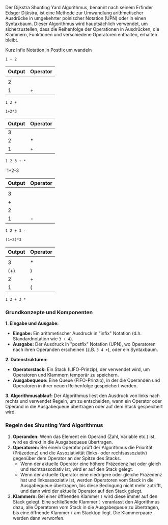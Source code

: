 Der Dijkstra Shunting Yard Algorithmus, benannt nach seinem Erfinder Edsger Dijkstra, ist eine Methode zur Umwandlung arithmetischer Ausdrücke in umgekehrter polnischer Notation (UPN) oder in einen Syntaxbaum. Dieser Algorithmus wird hauptsächlich verwendet, um sicherzustellen, dass die Reihenfolge der Operationen in Ausdrücken, die Klammern, Funktionen und verschiedene Operatoren enthalten, erhalten bleibt.


Kurz Infix Notation in Postfix um wandeln



`1 + 2`

| Output | Operator |
| ------ | -------- |
|        |          |
| 2      |          |
| 1      | +        |
`1 2 +`


`1+2*3`

| Output | Operator |
| ------ | -------- |
| 3      |          |
| 2      | *        |
| 1      | +        |
`1 2 3 + *` 

`1+2-3

| Output | Operator |
| ------ | -------- |
|        |          |
| 3      |          |
| +      |          |
| 2      |          |
| 1      | -        |
`1 2 + 3 -`



`(1+2)*3`

| Output | Operator |
| ------ | -------- |
|        |          |
| 3      | *        |
| (+)    | )        |
| 2      | +        |
| 1      | (        |

`1 2 + 3 *`


















### Grundkonzepte und Komponenten

**1. Eingabe und Ausgabe:**

- **Eingabe:** Ein arithmetischer Ausdruck in "infix" Notation (d.h. Standardnotation wie `3 + 4`).
- **Ausgabe:** Der Ausdruck in "postfix" Notation (UPN), wo Operatoren nach ihren Operanden erscheinen (z.B. `3 4 +`), oder ein Syntaxbaum.

**2. Datenstrukturen:**

- **Operatorstack:** Ein Stack (LIFO-Prinzip), der verwendet wird, um Operatoren und Klammern temporär zu speichern.
- **Ausgabequeue:** Eine Queue (FIFO-Prinzip), in der die Operanden und Operatoren in ihrer neuen Reihenfolge gespeichert werden.

**3. Algorithmusablauf:** Der Algorithmus liest den Ausdruck von links nach rechts und verwendet Regeln, um zu entscheiden, wann ein Operator oder Operand in die Ausgabequeue übertragen oder auf dem Stack gespeichert wird.

### Regeln des Shunting Yard Algorithmus

1. **Operanden:** Wenn das Element ein Operand (Zahl, Variable etc.) ist, wird es direkt in die Ausgabequeue übertragen.
2. **Operatoren:** Bei einem Operator prüft der Algorithmus die Priorität (Präzedenz) und die Assoziativität (links- oder rechtsassoziativ) gegenüber dem Operator an der Spitze des Stacks.
    - Wenn der aktuelle Operator eine höhere Präzedenz hat oder gleich und rechtsassoziativ ist, wird er auf den Stack gelegt.
    - Wenn der aktuelle Operator eine niedrigere oder gleiche Präzedenz hat und linksassoziativ ist, werden Operatoren vom Stack in die Ausgabequeue übertragen, bis diese Bedingung nicht mehr zutrifft, und dann wird der aktuelle Operator auf den Stack gelegt.
3. **Klammern:** Bei einer öffnenden Klammer `(` wird diese immer auf den Stack gelegt. Eine schließende Klammer `)` veranlasst den Algorithmus dazu, alle Operatoren vom Stack in die Ausgabequeue zu übertragen, bis eine öffnende Klammer `(` am Stacktop liegt. Die Klammerpaare werden dann verworfen.